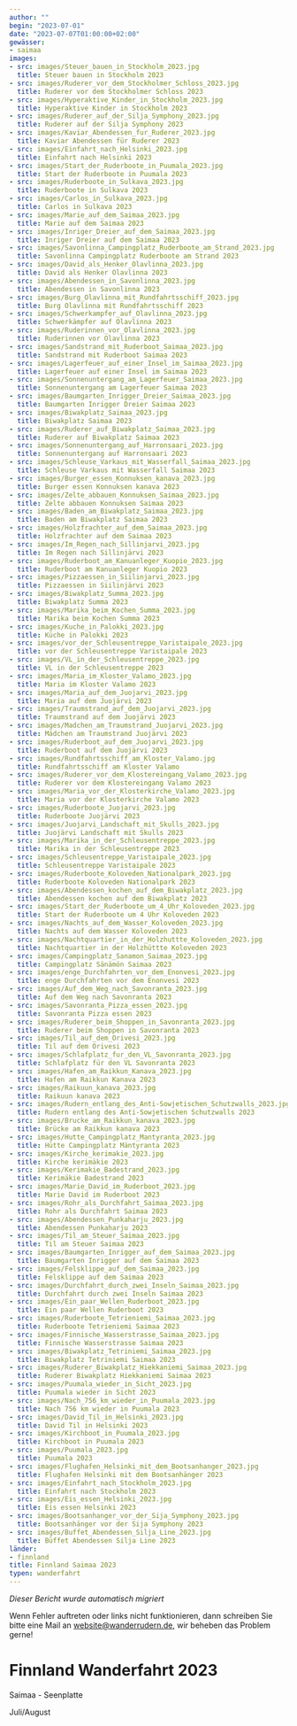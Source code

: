 ```yaml
---
author: ""
begin: "2023-07-01"
date: "2023-07-07T01:00:00+02:00"
gewässer:
- saimaa
images:
- src: images/Steuer_bauen_in_Stockholm_2023.jpg
  title: Steuer bauen in Stockholm 2023
- src: images/Ruderer_vor_dem_Stockholmer_Schloss_2023.jpg
  title: Ruderer vor dem Stockholmer Schloss 2023
- src: images/Hyperaktive_Kinder_in_Stockholm_2023.jpg
  title: Hyperaktive Kinder in Stockholm 2023
- src: images/Ruderer_auf_der_Silja_Symphony_2023.jpg
  title: Ruderer auf der Silja Symphony 2023
- src: images/Kaviar_Abendessen_fur_Ruderer_2023.jpg
  title: Kaviar Abendessen für Ruderer 2023
- src: images/Einfahrt_nach_Helsinki_2023.jpg
  title: Einfahrt nach Helsinki 2023
- src: images/Start_der_Ruderboote_in_Puumala_2023.jpg
  title: Start der Ruderboote in Puumala 2023
- src: images/Ruderboote_in_Sulkava_2023.jpg
  title: Ruderboote in Sulkava 2023
- src: images/Carlos_in_Sulkava_2023.jpg
  title: Carlos in Sulkava 2023
- src: images/Marie_auf_dem_Saimaa_2023.jpg
  title: Marie auf dem Saimaa 2023
- src: images/Inriger_Dreier_auf_dem_Saimaa_2023.jpg
  title: Inriger Dreier auf dem Saimaa 2023
- src: images/Savonlinna_Campingplatz_Ruderboote_am_Strand_2023.jpg
  title: Savonlinna Campingplatz Ruderboote am Strand 2023
- src: images/David_als_Henker_Olavlinna_2023.jpg
  title: David als Henker Olavlinna 2023
- src: images/Abendessen_in_Savonlinna_2023.jpg
  title: Abendessen in Savonlinna 2023
- src: images/Burg_Olavlinna_mit_Rundfahrtsschiff_2023.jpg
  title: Burg Olavlinna mit Rundfahrtsschiff 2023
- src: images/Schwerkampfer_auf_Olavlinna_2023.jpg
  title: Schwerkämpfer auf Olavlinna 2023
- src: images/Ruderinnen_vor_Olavlinna_2023.jpg
  title: Ruderinnen vor Olavlinna 2023
- src: images/Sandstrand_mit_Ruderboot_Saimaa_2023.jpg
  title: Sandstrand mit Ruderboot Saimaa 2023
- src: images/Lagerfeuer_auf_einer_Insel_im_Saimaa_2023.jpg
  title: Lagerfeuer auf einer Insel im Saimaa 2023
- src: images/Sonnenuntergang_am_Lagerfeuer_Saimaa_2023.jpg
  title: Sonnenuntergang am Lagerfeuer Saimaa 2023
- src: images/Baumgarten_Inrigger_Dreier_Saimaa_2023.jpg
  title: Baumgarten Inrigger Dreier Saimaa 2023
- src: images/Biwakplatz_Saimaa_2023.jpg
  title: Biwakplatz Saimaa 2023
- src: images/Ruderer_auf_Biwakplatz_Saimaa_2023.jpg
  title: Ruderer auf Biwakplatz Saimaa 2023
- src: images/Sonnenuntergang_auf_Harronsaari_2023.jpg
  title: Sonnenuntergang auf Harronsaari 2023
- src: images/Schleuse_Varkaus_mit_Wasserfall_Saimaa_2023.jpg
  title: Schleuse Varkaus mit Wasserfall Saimaa 2023
- src: images/Burger_essen_Konnuksen_kanava_2023.jpg
  title: Burger essen Konnuksen kanava 2023
- src: images/Zelte_abbauen_Konnuksen_Saimaa_2023.jpg
  title: Zelte abbauen Konnuksen Saimaa 2023
- src: images/Baden_am_Biwakplatz_Saimaa_2023.jpg
  title: Baden am Biwakplatz Saimaa 2023
- src: images/Holzfrachter_auf_dem_Saimaa_2023.jpg
  title: Holzfrachter auf dem Saimaa 2023
- src: images/Im_Regen_nach_Sillinjarvi_2023.jpg
  title: Im Regen nach Sillinjärvi 2023
- src: images/Ruderboot_am_Kanuanleger_Kuopio_2023.jpg
  title: Ruderboot am Kanuanleger Kuopio 2023
- src: images/Pizzaessen_in_Siilinjarvi_2023.jpg
  title: Pizzaessen in Siilinjärvi 2023
- src: images/Biwakplatz_Summa_2023.jpg
  title: Biwakplatz Summa 2023
- src: images/Marika_beim_Kochen_Summa_2023.jpg
  title: Marika beim Kochen Summa 2023
- src: images/Kuche_in_Palokki_2023.jpg
  title: Küche in Palokki 2023
- src: images/vor_der_Schleusentreppe_Varistaipale_2023.jpg
  title: vor der Schleusentreppe Varistaipale 2023
- src: images/VL_in_der_Schleusentreppe_2023.jpg
  title: VL in der Schleusentreppe 2023
- src: images/Maria_im_Kloster_Valamo_2023.jpg
  title: Maria im Kloster Valamo 2023
- src: images/Maria_auf_dem_Juojarvi_2023.jpg
  title: Maria auf dem Juojärvi 2023
- src: images/Traumstrand_auf_dem_Juojarvi_2023.jpg
  title: Traumstrand auf dem Juojärvi 2023
- src: images/Madchen_am_Traumstrand_Juojarvi_2023.jpg
  title: Mädchen am Traumstrand Juojärvi 2023
- src: images/Ruderboot_auf_dem_Juojarvi_2023.jpg
  title: Ruderboot auf dem Juojärvi 2023
- src: images/Rundfahrtsschiff_am_Kloster_Valamo.jpg
  title: Rundfahrtsschiff am Kloster Valamo
- src: images/Ruderer_vor_dem_Klostereingang_Valamo_2023.jpg
  title: Ruderer vor dem Klostereingang Valamo 2023
- src: images/Maria_vor_der_Klosterkirche_Valamo_2023.jpg
  title: Maria vor der Klosterkirche Valamo 2023
- src: images/Ruderboote_Juojarvi_2023.jpg
  title: Ruderboote Juojärvi 2023
- src: images/Juojarvi_Landschaft_mit_Skulls_2023.jpg
  title: Juojärvi Landschaft mit Skulls 2023
- src: images/Marika_in_der_Schleusentreppe_2023.jpg
  title: Marika in der Schleusentreppe 2023
- src: images/Schleusentreppe_Varistaipale_2023.jpg
  title: Schleusentreppe Varistaipale 2023
- src: images/Ruderboote_Koloveden_Nationalpark_2023.jpg
  title: Ruderboote Koloveden Nationalpark 2023
- src: images/Abendessen_kochen_auf_dem_Biwakplatz_2023.jpg
  title: Abendessen kochen auf dem Biwakplatz 2023
- src: images/Start_der_Ruderboote_um_4_Uhr_Koloveden_2023.jpg
  title: Start der Ruderboote um 4 Uhr Koloveden 2023
- src: images/Nachts_auf_dem_Wasser_Koloveden_2023.jpg
  title: Nachts auf dem Wasser Koloveden 2023
- src: images/Nachtquartier_in_der_Holzhuttte_Koloveden_2023.jpg
  title: Nachtquartier in der Holzhüttte Koloveden 2023
- src: images/Campingplatz_Sanamon_Saimaa_2023.jpg
  title: Campingplatz Sänämön Saimaa 2023
- src: images/enge_Durchfahrten_vor_dem_Enonvesi_2023.jpg
  title: enge Durchfahrten vor dem Enonvesi 2023
- src: images/Auf_dem_Weg_nach_Savonranta_2023.jpg
  title: Auf dem Weg nach Savonranta 2023
- src: images/Savonranta_Pizza_essen_2023.jpg
  title: Savonranta Pizza essen 2023
- src: images/Ruderer_beim_Shoppen_in_Savonranta_2023.jpg
  title: Ruderer beim Shoppen in Savonranta 2023
- src: images/Til_auf_dem_Orivesi_2023.jpg
  title: Til auf dem Orivesi 2023
- src: images/Schlafplatz_fur_den_VL_Savonranta_2023.jpg
  title: Schlafplatz für den VL Savonranta 2023
- src: images/Hafen_am_Raikkun_Kanava_2023.jpg
  title: Hafen am Raikkun Kanava 2023
- src: images/Raikuun_kanava_2023.jpg
  title: Raikuun kanava 2023
- src: images/Rudern_entlang_des_Anti-Sowjetischen_Schutzwalls_2023.jpg
  title: Rudern entlang des Anti-Sowjetischen Schutzwalls 2023
- src: images/Brucke_am_Raikkun_kanava_2023.jpg
  title: Brücke am Raikkun kanava 2023
- src: images/Hutte_Campingplatz_Mantyranta_2023.jpg
  title: Hütte Campingplatz Mäntyranta 2023
- src: images/Kirche_kerimakie_2023.jpg
  title: Kirche kerimäkie 2023
- src: images/Kerimakie_Badestrand_2023.jpg
  title: Kerimäkie Badestrand 2023
- src: images/Marie_David_im_Ruderboot_2023.jpg
  title: Marie David im Ruderboot 2023
- src: images/Rohr_als_Durchfahrt_Saimaa_2023.jpg
  title: Rohr als Durchfahrt Saimaa 2023
- src: images/Abendessen_Punkaharju_2023.jpg
  title: Abendessen Punkaharju 2023
- src: images/Til_am_Steuer_Saimaa_2023.jpg
  title: Til am Steuer Saimaa 2023
- src: images/Baumgarten_Inrigger_auf_dem_Saimaa_2023.jpg
  title: Baumgarten Inrigger auf dem Saimaa 2023
- src: images/Felsklippe_auf_dem_Saimaa_2023.jpg
  title: Felsklippe auf dem Saimaa 2023
- src: images/Durchfahrt_durch_zwei_Inseln_Saimaa_2023.jpg
  title: Durchfahrt durch zwei Inseln Saimaa 2023
- src: images/Ein_paar_Wellen_Ruderboot_2023.jpg
  title: Ein paar Wellen Ruderboot 2023
- src: images/Ruderboote_Tetrieniemi_Saimaa_2023.jpg
  title: Ruderboote Tetrieniemi Saimaa 2023
- src: images/Finnische_Wasserstrasse_Saimaa_2023.jpg
  title: Finnische Wasserstrasse Saimaa 2023
- src: images/Biwakplatz_Tetriniemi_Saimaa_2023.jpg
  title: Biwakplatz Tetriniemi Saimaa 2023
- src: images/Ruderer_Biwakplatz_Hiekkaniemi_Saimaa_2023.jpg
  title: Ruderer Biwakplatz Hiekkaniemi Saimaa 2023
- src: images/Puumala_wieder_in_Sicht_2023.jpg
  title: Puumala wieder in Sicht 2023
- src: images/Nach_756_km_wieder_in_Puumala_2023.jpg
  title: Nach 756 km wieder in Puumala 2023
- src: images/David_Til_in_Helsinki_2023.jpg
  title: David Til in Helsinki 2023
- src: images/Kirchboot_in_Puumala_2023.jpg
  title: Kirchboot in Puumala 2023
- src: images/Puumala_2023.jpg
  title: Puumala 2023
- src: images/Flughafen_Helsinki_mit_dem_Bootsanhanger_2023.jpg
  title: Flughafen Helsinki mit dem Bootsanhänger 2023
- src: images/Einfahrt_nach_Stockholm_2023.jpg
  title: Einfahrt nach Stockholm 2023
- src: images/Eis_essen_Helsinki_2023.jpg
  title: Eis essen Helsinki 2023
- src: images/Bootsanhanger_vor_der_Sija_Symphony_2023.jpg
  title: Bootsanhänger vor der Sija Symphony 2023
- src: images/Buffet_Abendessen_Silja_Line_2023.jpg
  title: Büffet Abendessen Silja Line 2023
länder:
- finnland
title: Finnland Saimaa 2023
typen: wanderfahrt
---
```



*Dieser Bericht wurde automatisch migriert*

Wenn Fehler auftreten oder links nicht funktionieren, dann schreiben Sie bitte eine Mail an website@wanderrudern.de, wir beheben das Problem gerne!



# Finnland Wanderfahrt 2023


Saimaa - Seenplatte

Juli/August
